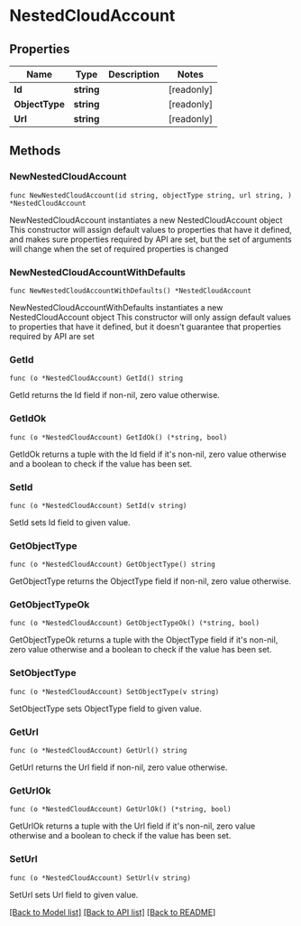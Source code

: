# NestedCloudAccount

## Properties

Name | Type | Description | Notes
------------ | ------------- | ------------- | -------------
**Id** | **string** |  | [readonly] 
**ObjectType** | **string** |  | [readonly] 
**Url** | **string** |  | [readonly] 

## Methods

### NewNestedCloudAccount

`func NewNestedCloudAccount(id string, objectType string, url string, ) *NestedCloudAccount`

NewNestedCloudAccount instantiates a new NestedCloudAccount object
This constructor will assign default values to properties that have it defined,
and makes sure properties required by API are set, but the set of arguments
will change when the set of required properties is changed

### NewNestedCloudAccountWithDefaults

`func NewNestedCloudAccountWithDefaults() *NestedCloudAccount`

NewNestedCloudAccountWithDefaults instantiates a new NestedCloudAccount object
This constructor will only assign default values to properties that have it defined,
but it doesn't guarantee that properties required by API are set

### GetId

`func (o *NestedCloudAccount) GetId() string`

GetId returns the Id field if non-nil, zero value otherwise.

### GetIdOk

`func (o *NestedCloudAccount) GetIdOk() (*string, bool)`

GetIdOk returns a tuple with the Id field if it's non-nil, zero value otherwise
and a boolean to check if the value has been set.

### SetId

`func (o *NestedCloudAccount) SetId(v string)`

SetId sets Id field to given value.


### GetObjectType

`func (o *NestedCloudAccount) GetObjectType() string`

GetObjectType returns the ObjectType field if non-nil, zero value otherwise.

### GetObjectTypeOk

`func (o *NestedCloudAccount) GetObjectTypeOk() (*string, bool)`

GetObjectTypeOk returns a tuple with the ObjectType field if it's non-nil, zero value otherwise
and a boolean to check if the value has been set.

### SetObjectType

`func (o *NestedCloudAccount) SetObjectType(v string)`

SetObjectType sets ObjectType field to given value.


### GetUrl

`func (o *NestedCloudAccount) GetUrl() string`

GetUrl returns the Url field if non-nil, zero value otherwise.

### GetUrlOk

`func (o *NestedCloudAccount) GetUrlOk() (*string, bool)`

GetUrlOk returns a tuple with the Url field if it's non-nil, zero value otherwise
and a boolean to check if the value has been set.

### SetUrl

`func (o *NestedCloudAccount) SetUrl(v string)`

SetUrl sets Url field to given value.



[[Back to Model list]](../README.md#documentation-for-models) [[Back to API list]](../README.md#documentation-for-api-endpoints) [[Back to README]](../README.md)


